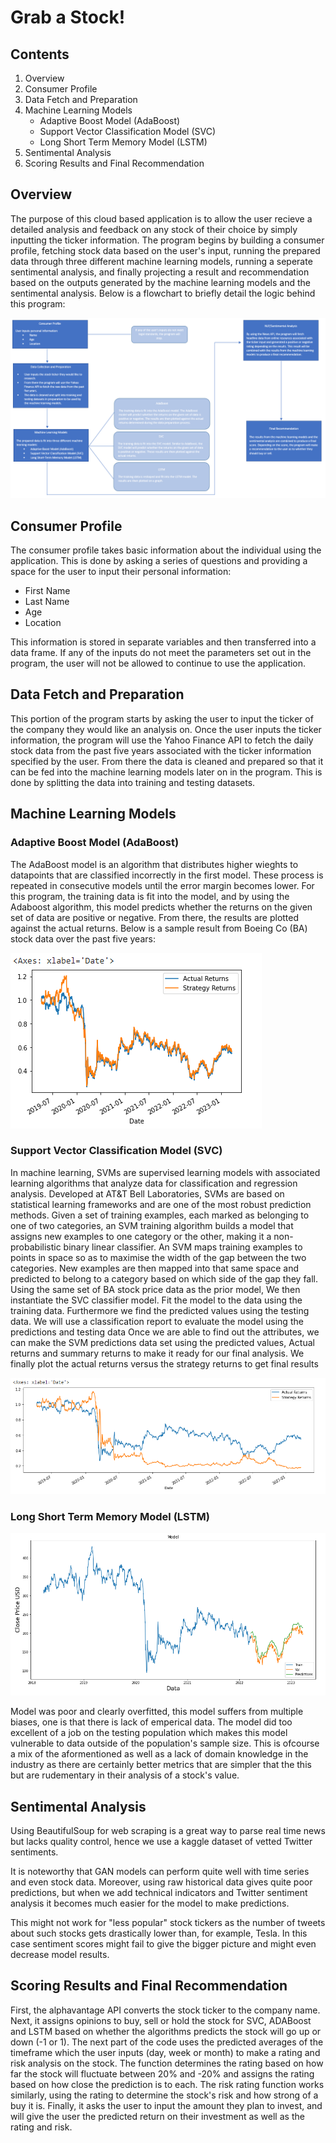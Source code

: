 # Grab a Stock!

## Contents
1. Overview
2. Consumer Profile
3. Data Fetch and Preparation
4. Machine Learning Models
    * Adaptive Boost Model (AdaBoost)
    * Support Vector Classification Model (SVC)
    * Long Short Term Memory Model (LSTM)
5. Sentimental Analysis
6. Scoring Results and Final Recommendation

## Overview
The purpose of this cloud based application is to allow the user recieve a detailed analysis and feedback on any stock of their choice by simply inputting the ticker information. The program begins by building a consumer profile, fetching stock data based on the user's input, running the prepared data through three different machine learning models, running a seperate sentimental analysis, and finally projecting a result and recommendation based on the outputs generated by the machine learning models and the sentimental analysis. Below is a flowchart to briefly detail the logic behind this program:

![Flowchart Overview](flowchart_overview.PNG)

## Consumer Profile
The consumer profile takes basic information about the individual using the application. This is done by asking a series of questions and providing a space for the user to input their personal information:

* First Name
* Last Name
* Age
* Location

This information is stored in separate variables and then transferred into a data frame. If any of the inputs do not meet the parameters set out in the program, the user will not be allowed to continue to use the application.

## Data Fetch and Preparation
This portion of the program starts by asking the user to input the ticker of the company they would like an analysis on. Once the user inputs the ticker information, the program will use the Yahoo Finance API to fetch the daily stock data from the past five years associated with the ticker information specified by the user. From there the data is cleaned and prepared so that it can be fed into the machine learning models later on in the program. This is done by splitting the data into training and testing datasets.

## Machine Learning Models

### Adaptive Boost Model (AdaBoost)
The AdaBoost model is an algorithm that distributes higher wieghts to datapoints that are classified incorrectly in the first model. These process is repeated in consecutive models until the error margin becomes lower. For this program, the training data is fit into the model, and by using the Adaboost algorithm, this model predicts whether the returns on the given set of data are positive or negative. From there, the results are plotted against the actual returns. Below is a sample result from Boeing Co (BA) stock data over the past five years:

![Actual vs. Strategy - AdaBoost Sample Result](adaboost_actualvsstrategy.PNG)

### Support Vector Classification Model (SVC)
In machine learning, SVMs are supervised learning models with associated learning algorithms that analyze data for classification and regression analysis. Developed at AT&T Bell Laboratories, SVMs are based on statistical learning frameworks and are one of the most robust prediction methods. Given a set of training examples, each marked as belonging to one of two categories, an SVM training algorithm builds a model that assigns new examples to one category or the other, making it a non-probabilistic binary linear classifier. An SVM maps training examples to points in space so as to maximise the width of the gap between the two categories. New examples are then mapped into that same space and predicted to belong to a category based on which side of the gap they fall.
Using the same set of BA stock price data as the prior model, We then instantiate the SVC classifier model. Fit the model to the data using the training data. Furthermore we find the predicted values using the testing data. We will use a classification report to evaluate the model using the predictions and testing data
Once we are able to find out the attributes, we can make the SVM predictions data set using the predicted values, Actual returns and summary returns to make it ready for our final analysis. We finally plot the actual returns versus the strategy returns to get final results

![Actual vs. Strategy - SVC Sample Result](svc_actualvsstrategy.PNG)

### Long Short Term Memory Model (LSTM)

![LSTM Model - Sample Result](lstm_model.PNG)

Model was poor and clearly overfitted, this model suffers from multiple biases, one is that there is lack of emperical data. The model did too excellent of a job on the testing population which makes this model vulnerable to data outside of the population's sample size. This is ofcourse a mix of the aformentioned as well as a lack of domain knowledge in the industry as there are certainly better metrics that are simpler that the this but are rudementary in their analysis of a stock's value. 

## Sentimental Analysis

Using BeautifulSoup for web scraping is a great way to parse real time news but lacks quality control, hence we use a kaggle dataset of vetted Twitter sentiments.

It is noteworthy that GAN models can perform quite well with time series and even stock data. Moreover, using raw historical data gives quite poor predictions, but when we add technical indicators and Twitter sentiment analysis it becomes much easier for the model to make predictions.

This might not work for "less popular" stock tickers as the number of tweets about such stocks gets drastically lower than, for example, Tesla. In this case sentiment scores might fail to give the bigger picture and might even decrease model results.

## Scoring Results and Final Recommendation
First, the alphavantage API converts the stock ticker to the company name. Next, it assigns opinions to buy, sell or hold the stock for SVC, ADABoost and LSTM based on whether the algorithms predicts the stock will go up or down (-1 or 1). The next part of the code uses the predicted averages of the timeframe which the user inputs (day, week or month) to make a rating and risk analysis on the stock. The function determines the rating based on how far the stock will fluctuate between 20% and -20% and assigns the rating based on how close the prediction is to each. The risk rating function works similarly, using the rating to determine the stock's risk and how strong of a buy it is. Finally, it asks the user to input the amount they plan to invest, and will give the user the predicted return on their investment as well as the rating and risk.
